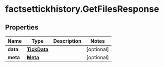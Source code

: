 # factsettickhistory.GetFilesResponse

## Properties

Name | Type | Description | Notes
------------ | ------------- | ------------- | -------------
**data** | [**TickData**](TickData.md) |  | [optional] 
**meta** | [**Meta**](Meta.md) |  | [optional] 


